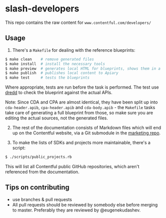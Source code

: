 # slash-developers

This repo contains the raw content for `www.contentful.com/developers/`

## Usage

1. There's a `Makefile` for dealing with the reference blueprints:

```bash
$ make clean    # remove generated files
$ make install  # install the necessary tools
$ make preview  # generates local HTML for blueprints, shows them in a browser
$ make publish  # publishes local content to Apiary
$ make test     # tests the blueprints
```

Where appropriate, tests are run before the task is performed. The test use
[dredd](https://github.com/apiaryio/dredd) to check the blueprint against the
actual APIs.

Note: Since CDA and CPA are almost identical, they have been split up into `cda-header.apib`, `cpa-header.apib` and `cda-body.apib` - the `Makefile` tasks take care of generating a full blueprint from those, so make sure you are editing the actual sources, not the generated files.

2. The rest of the documentation consists of Markdown files which will end up on the
Contentful website, via a Git submodule in the
[marketing repo](https://github.com/contentful/marketing-website).

3. To make the lists of SDKs and projects more maintainable, there's a script:

```bash
$ ./scripts/public_projects.rb
```

This will list all Contentful public GitHub repositories, which aren't referenced
from the documentation.

## Tips on contributing

 - use branches & pull requests
 - All pull requests should be reviewed by somebody else before merging to master. Preferably they are reviewed by @eugenekudashev.
